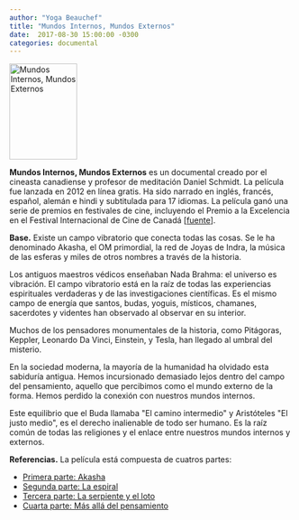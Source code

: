 ```yaml
---
author: "Yoga Beauchef"
title: "Mundos Internos, Mundos Externos"
date:  2017-08-30 15:00:00 -0300
categories: documental
---
```


<img src="{{ site.url }}/assets/img/posts/2017-08-30-mundos.jpg" class="img-responsive img-thumbnail gap-left pull-right" alt="Mundos Internos, Mundos Externos" width="120" height="170" />

**Mundos Internos, Mundos Externos** es un documental creado por el cineasta canadiense y profesor de meditación Daniel Schmidt. La película fue lanzada en 2012 en línea gratis. Ha sido narrado en inglés, francés, español, alemán e hindi y subtitulada para 17 idiomas. La película ganó una serie de premios en festivales de cine, incluyendo el Premio a la Excelencia en el Festival Internacional de Cine de Canadá [[fuente](https://en.wikipedia.org/wiki/Inner_Worlds_Outer_Worlds)].

**Base.**  Existe un campo vibratorio que conecta todas las cosas. Se le ha denominado Akasha, el OM primordial, la red de Joyas de Indra, la música de las esferas y miles de otros nombres a través de la historia.

Los antiguos maestros védicos enseñaban Nada Brahma: el universo es vibración. El campo vibratorio está en la raíz de todas las experiencias espirituales verdaderas y de las investigaciones científicas. Es el mismo campo de energía que santos, budas, yoguis, místicos, chamanes, sacerdotes y videntes han observado al observar en su interior.

Muchos de los pensadores monumentales de la historia, como Pitágoras, Keppler, Leonardo Da Vinci, Einstein, y Tesla, han llegado al umbral del misterio.

En la sociedad moderna, la mayoría de la humanidad ha olvidado esta sabiduría antigua. Hemos incursionado demasiado lejos dentro del campo del pensamiento, aquello que percibimos como el mundo externo de la forma. Hemos perdido la conexión con nuestros mundos internos.

Este equilibrio que el Buda llamaba "El camino intermedio" y Aristóteles "El justo medio", es el derecho inalienable de todo ser humano. Es la raíz común de todas las religiones y el enlace entre nuestros mundos internos y externos.

**Referencias.** La película está compuesta de cuatros partes:

- [Primera parte: Akasha](https://www.youtube.com/watch?v=BwzKu3ABT38&list=PL8qL2YhfbR-uwsF9lzfNSkmH2vNrl5puL)
- [Segunda parte: La espiral](https://www.youtube.com/watch?v=HM7f65tdJfQ&index=2&list=PL8qL2YhfbR-uwsF9lzfNSkmH2vNrl5puL)
- [Tercera parte: La serpiente y el loto](https://www.youtube.com/watch?v=jIXxJYO6nRQ&list=PL8qL2YhfbR-uwsF9lzfNSkmH2vNrl5puL&index=3)
- [Cuarta parte: Más allá del pensamiento](https://www.youtube.com/watch?v=tXLzND1DdQU&index=4&list=PL8qL2YhfbR-uwsF9lzfNSkmH2vNrl5puL)
